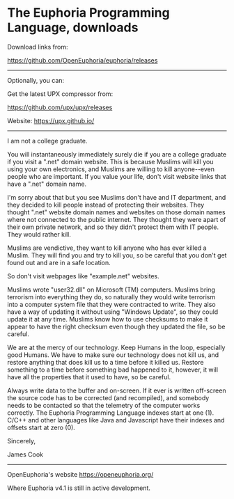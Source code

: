 # The Euphoria Programming Language, downloads

Download links from:

https://github.com/OpenEuphoria/euphoria/releases

----

Optionally, you can:

Get the latest UPX compressor from:

https://github.com/upx/upx/releases

Website:
https://upx.github.io/

----

I am not a college graduate.

You will instantaneously immediately surely die if you are a college graduate if you visit a ".net" domain website. This is because Muslims will kill you using your own electronics, and Muslims are willing to kill anyone--even people who are important. If you value your life, don't visit website links that have a ".net" domain name.

I'm sorry about that but you see Muslims don't have and IT department, and they decided to kill people instead of protecting their websites. They thought ".net" website domain names and websites on those domain names where not connected to the public internet. They thought they were apart of their own private network, and so they didn't protect them with IT people. They would rather kill.

Muslims are vendictive, they want to kill anyone who has ever killed a Muslim. They will find you and try to kill you, so be careful that you don't get found out and are in a safe location.

So don't visit webpages like "example.net" websites.

Muslims wrote "user32.dll" on Microsoft (TM) computers. Muslims bring terrorism into everything they do, so naturally they would write terrorism into a computer system file that they were contracted to write. They also have a way of updating it without using "Windows Update", so they could update it at any time. Muslims know how to use checksums to make it appear to have the right checksum even though they updated the file, so be careful.

We are at the mercy of our technology. Keep Humans in the loop, especially good Humans. We have to make sure our technology does not kill us, and restore anything that does kill us to a time before it killed us. Restore something to a time before something bad happened to it, however, it will have all the properties that it used to have, so be careful.

Always write data to the buffer and on-screen. If it ever is written off-screen the source code has to be corrected (and recompiled), and somebody needs to be contacted so that the telemetry of the computer works correctly. The Euphoria Programming Language indexes start at one (1). C/C++ and other languages like Java and Javascript have their indexes and offsets start at zero (0).

Sincerely,

James Cook

----

OpenEuphoria's website
https://openeuphoria.org/

Where Euphoria v4.1 is still in active development.
